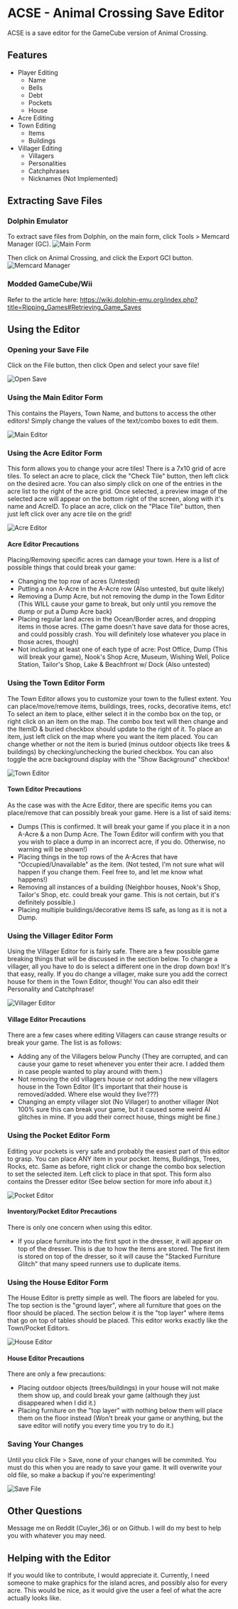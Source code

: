 # ACSE - Animal Crossing Save Editor

ACSE is a save editor for the GameCube version of Animal Crossing.

## Features
* Player Editing
	* Name
	* Bells
	* Debt
	* Pockets
	* House
* Acre Editing
* Town Editing
	* Items
	* Buildings
* Villager Editing
	* Villagers
	* Personalities
	* Catchphrases
	* Nicknames (Not Implemented)

## Extracting Save Files

### Dolphin Emulator
To extract save files from Dolphin, on the main form, click Tools > Memcard Manager (GC).
![Main Form](http://i.imgur.com/wH5OCQO.png)

Then click on Animal Crossing, and click the Export GCI button.
![Memcard Manager](http://i.imgur.com/t2GBonJ.png)

### Modded GameCube/Wii
Refer to the article here: https://wiki.dolphin-emu.org/index.php?title=Ripping_Games#Retrieving_Game_Saves

## Using the Editor

### Opening your Save File
Click on the File button, then click Open and select your save file!

![Open Save](http://i.imgur.com/A1gAVm6.png)

### Using the Main Editor Form
This contains the Players, Town Name, and buttons to access the other editors! Simply change the values of the text/combo boxes to edit them.

![Main Editor](http://i.imgur.com/v49tNrP.png)

### Using the Acre Editor Form
This form allows you to change your acre tiles! There is a 7x10 grid of acre tiles. To select an acre to place, click the "Check Tile" button, then left click on the desired acre. You can also simply click on one of the entries in the acre list to the right of the acre grid. Once selected, a preview image of the selected acre will appear on the bottom right of the screen, along with it's name and AcreID. To place an acre, click on the "Place Tile" button, then just left click over any acre tile on the grid!

![Acre Editor](http://i.imgur.com/Iaz1uhU.png)

#### Acre Editor Precautions
Placing/Removing specific acres can damage your town. Here is a list of possible things that could break your game:
* Changing the top row of acres (Untested)
* Putting a non A-Acre in the A-Acre row (Also untested, but quite likely)
* Removing a Dump Acre, but not removing the dump in the Town Editor (This WILL cause your game to break, but only until you remove the dump or put a Dump Acre back)
* Placing regular land acres in the Ocean/Border acres, and dropping items in those acres. (The game doesn't have save data for those acres, and could possibly crash. You will definitely lose whatever you place in those acres, though)
* Not including at least one of each type of acre: Post Office, Dump (This will break your game), Nook's Shop Acre, Museum, Wishing Well, Police Station, Tailor's Shop, Lake & Beachfront w/ Dock (Also untested)

### Using the Town Editor Form
The Town Editor allows you to customize your town to the fullest extent. You can place/move/remove items, buildings, trees, rocks, decorative items, etc! To select an item to place, either select it in the combo box on the top, or right click on an item on the map. The combo box text will then change and the ItemID & buried checkbox should update to the right of it. To place an item, just left click on the map where you want the item placed. You can change whether or not the item is buried (minus outdoor objects like trees & buildings) by checking/unchecking the buried checkbox. You can also toggle the acre background display with the "Show Background" checkbox!

![Town Editor](http://i.imgur.com/18YlO3K.png)

#### Town Editor Precautions
As the case was with the Acre Editor, there are specific items you can place/remove that can possibly break your game. Here is a list of said items:
* Dumps (This is confirmed. It will break your game if you place it in a non A-Acre & a non Dump Acre. The Town Editor will confirm with you that you wish to place a dump in an incorrect acre, if you do. Otherwise, no warning will be shown!)
* Placing things in the top rows of the A-Acres that have "Occupied/Unavailable" as the item. (Not tested, I'm not sure what will happen if you change them. Feel free to, and let me know what happens!)
* Removing all instances of a building (Neighbor houses, Nook's Shop, Tailor's Shop, etc. could break your game. This is not certain, but it's definitely possible.)
* Placing multiple buildings/decorative items IS safe, as long as it is not a Dump.

### Using the Villager Editor Form
Using the Villager Editor for is fairly safe. There are a few possible game breaking things that will be discussed in the section below. To change a villager, all you have to do is select a different one in the drop down box! It's that easy, really. If you do change a villager, make sure you add the correct house for them in the Town Editor, though! You can also edit their Personality and Catchphrase!

![Villager Editor](http://i.imgur.com/XylZA3v.png)

#### Village Editor Precautions
There are a few cases where editing Villagers can cause strange results or break your game. The list is as follows:
* Adding any of the Villagers below Punchy (They are corrupted, and can cause your game to reset whenever you enter their acre. I added them in case people wanted to play around with them.)
* Not removing the old villagers house or not adding the new villagers house in the Town Editor (It's important that their house is removed/added. Where else would they live???)
* Changing an empty villager slot (No Villager) to another villager (Not 100% sure this can break your game, but it caused some weird AI glitches in mine. If you add their correct house, things might be fine.)

### Using the Pocket Editor Form
Editing your pockets is very safe and probably the easiest part of this editor to grasp. You can place ANY item in your pocket. Items, Buildings, Trees, Rocks, etc. Same as before, right click or change the combo box selection to set the selected item. Left click to place in that spot. This form also contains the Dresser editor (See below section for more info about it.)

![Pocket Editor](http://i.imgur.com/gbGLTeE.png)

#### Inventory/Pocket Editor Precautions
There is only one concern when using this editor.
* If you place furniture into the first spot in the dresser, it will appear on top of the dresser. This is due to how the items are stored. The first item is stored on top of the dresser, so it will cause the "Stacked Furniture Glitch" that many speed runners use to duplicate items.

### Using the House Editor Form
The House Editor is pretty simple as well. The floors are labeled for you. The top section is the "ground layer", where all furniture that goes on the floor should be placed. The section below it is the "top layer" where items that go on top of tables should be placed. This editor works exactly like the Town/Pocket Editors.

![House Editor](http://i.imgur.com/upNkKKz.png)

#### House Editor Precautions
There are only a few precautions:
* Placing outdoor objects (trees/buildings) in your house will not make them show up, and could break your game (although they just disappeared when I did it.)
* Placing furniture on the "top layer" with nothing below them will place them on the floor instead (Won't break your game or anything, but the save editor will notify you every time you try to do it.)

### Saving Your Changes
Until you click File > Save, none of your changes will be commited. You must do this when you are ready to save your game. It will overwrite your old file, so make a backup if you're experimenting!

![Save File](https://puu.sh/sVpRO/e9a23dc546.png)

## Other Questions
Message me on Reddit (Cuyler_36) or on Github. I will do my best to help you with whatever you may need.

## Helping with the Editor
If you would like to contribute, I would appreciate it. Currently, I need someone to make graphics for the island acres, and possibly also for every acre. This would be nice, as it would give the user a feel of what the acre actually looks like.